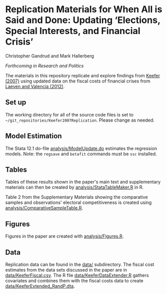 Replication Materials for When All is Said and Done: Updating ‘Elections, Special Interests, and Financial Crisis’
=====================

Christopher Gandrud and Mark Hallerberg

*Forthcoming in Research and Politics*

The materials in this repository replicate and explore findings from
[Keefer (2007)](http://dx.doi.org/10.1017/S0020818307070208)
using updated data on the fiscal costs of financial crises from
[Laeven and Valencia (2012)](https://www.imf.org/external/pubs/cat/longres.aspx?sk=26015.0).

## Set up

The working directory for all of the source code files is set to
`~/git_repositories/Keefer2007Replication`. Please change as needed.

## Model Estimation

The Stata 12.1 do-file [analysis/ModelUpdate.do](analysis/KeeferModelUpdate.do)
estimates the regression models. Note: the `regsave` and `betafit` commands must
be `ssc` installed.

## Tables

Tables of these results shown in the paper's main text and supplementary
materials can then be created by
[analysis/StataTableMaker.R](analysis/StataTableMaker.R) in R.

Table 2 from the Supplementary Materials showing the comparative samples and
observations' electoral competitiveness is created using
[analysis/ComparativeSampleTable.R](analysis/ComparativeSampleTable.R).

## Figures

Figures in the paper are created with
[analysis/Figures.R](analysis/Figures.R).

## Data

Replication data can be found in the [data/](data/) subdirectory. The
fiscal cost estimates from the data sets discussed in the paper are in
[data/KeeferFiscal.csv](data/KeeferFiscal.csv). The R file
[data/KeeferDataExtender.R](data/KeeferDataExtender.R) gathers covariates
and combines them with the fiscal costs data to create
[data/KeeferExtended_RandP.dta](data/KeeferExtended_RandP.dta).
